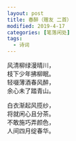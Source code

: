 ```yaml
---
layout: post
title: 春醉（赠友 二首）
modified: 2019-4-17
categories: [笔落闲处]
tags: 
  - 诗词
---
```


风清柳绿漫晴川，  
枝下少年拂柳眠。  
轻啜薄酒春风醉，  
余心未了踏青山。  



白衣渐起风揽纱，  
将就闲心且分茶。  
不敢施巧弄颜色，  
人间四月绽春华。  

